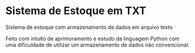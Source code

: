 # Sistema de Estoque em TXT
 Sistema de estoque com armazenamento de dados em arquivo texto

Feito com intuito de aprimoramento e estudo da linguagem Python com uma dificuldade de utilizar um armazenamento de dados não convencional.